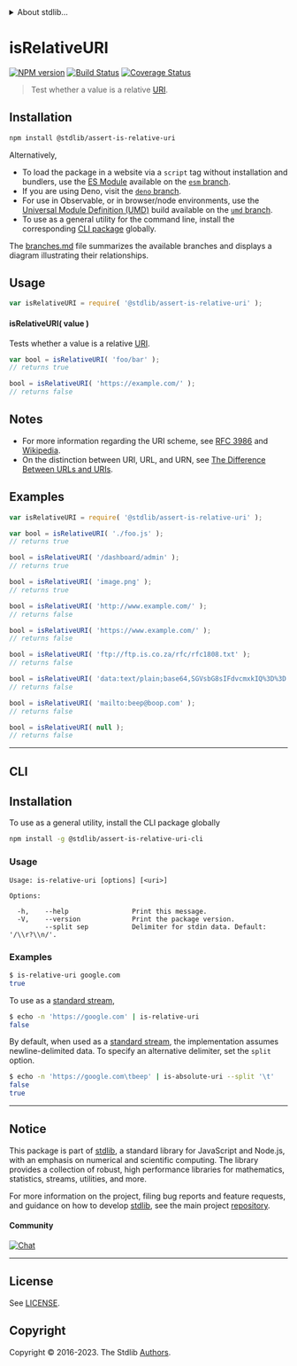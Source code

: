 <!--

@license Apache-2.0

Copyright (c) 2021 The Stdlib Authors.

Licensed under the Apache License, Version 2.0 (the "License");
you may not use this file except in compliance with the License.
You may obtain a copy of the License at

   http://www.apache.org/licenses/LICENSE-2.0

Unless required by applicable law or agreed to in writing, software
distributed under the License is distributed on an "AS IS" BASIS,
WITHOUT WARRANTIES OR CONDITIONS OF ANY KIND, either express or implied.
See the License for the specific language governing permissions and
limitations under the License.

-->


<details>
  <summary>
    About stdlib...
  </summary>
  <p>We believe in a future in which the web is a preferred environment for numerical computation. To help realize this future, we've built stdlib. stdlib is a standard library, with an emphasis on numerical and scientific computation, written in JavaScript (and C) for execution in browsers and in Node.js.</p>
  <p>The library is fully decomposable, being architected in such a way that you can swap out and mix and match APIs and functionality to cater to your exact preferences and use cases.</p>
  <p>When you use stdlib, you can be absolutely certain that you are using the most thorough, rigorous, well-written, studied, documented, tested, measured, and high-quality code out there.</p>
  <p>To join us in bringing numerical computing to the web, get started by checking us out on <a href="https://github.com/stdlib-js/stdlib">GitHub</a>, and please consider <a href="https://opencollective.com/stdlib">financially supporting stdlib</a>. We greatly appreciate your continued support!</p>
</details>

# isRelativeURI

[![NPM version][npm-image]][npm-url] [![Build Status][test-image]][test-url] [![Coverage Status][coverage-image]][coverage-url] <!-- [![dependencies][dependencies-image]][dependencies-url] -->

> Test whether a value is a relative [URI][uri].

<!-- Section to include introductory text. Make sure to keep an empty line after the intro `section` element and another before the `/section` close. -->

<section class="intro">

</section>

<!-- /.intro -->

<!-- Package usage documentation. -->

<section class="installation">

## Installation

```bash
npm install @stdlib/assert-is-relative-uri
```

Alternatively,

-   To load the package in a website via a `script` tag without installation and bundlers, use the [ES Module][es-module] available on the [`esm` branch][esm-url].
-   If you are using Deno, visit the [`deno` branch][deno-url].
-   For use in Observable, or in browser/node environments, use the [Universal Module Definition (UMD)][umd] build available on the [`umd` branch][umd-url].
-   To use as a general utility for the command line, install the corresponding [CLI package][cli-section] globally.

The [branches.md][branches-url] file summarizes the available branches and displays a diagram illustrating their relationships.

</section>

<section class="usage">

## Usage

```javascript
var isRelativeURI = require( '@stdlib/assert-is-relative-uri' );
```

#### isRelativeURI( value )

Tests whether a value is a relative [URI][uri].

```javascript
var bool = isRelativeURI( 'foo/bar' );
// returns true

bool = isRelativeURI( 'https://example.com/' );
// returns false
```

</section>

<!-- /.usage -->

<!-- Package usage notes. Make sure to keep an empty line after the `section` element and another before the `/section` close. -->

<section class="notes">

## Notes

-   For more information regarding the URI scheme, see [RFC 3986][rfc-3986] and [Wikipedia][uri].
-   On the distinction between URI, URL, and URN, see [The Difference Between URLs and URIs][difference-url-uri].

</section>

<!-- /.notes -->

<!-- Package usage examples. -->

<section class="examples">

## Examples

<!-- eslint no-undef: "error" -->

```javascript
var isRelativeURI = require( '@stdlib/assert-is-relative-uri' );

var bool = isRelativeURI( './foo.js' );
// returns true

bool = isRelativeURI( '/dashboard/admin' );
// returns true

bool = isRelativeURI( 'image.png' );
// returns true

bool = isRelativeURI( 'http://www.example.com/' );
// returns false

bool = isRelativeURI( 'https://www.example.com/' );
// returns false

bool = isRelativeURI( 'ftp://ftp.is.co.za/rfc/rfc1808.txt' );
// returns false

bool = isRelativeURI( 'data:text/plain;base64,SGVsbG8sIFdvcmxkIQ%3D%3D' );
// returns false

bool = isRelativeURI( 'mailto:beep@boop.com' );
// returns false

bool = isRelativeURI( null );
// returns false
```

</section>

<!-- /.examples -->


<!-- Section for describing a command-line interface. -->

* * *

<section class="cli">

## CLI

<section class="installation">

## Installation

To use as a general utility, install the CLI package globally

```bash
npm install -g @stdlib/assert-is-relative-uri-cli
```

</section>
<!-- CLI usage documentation. -->


<section class="usage">

### Usage

```text
Usage: is-relative-uri [options] [<uri>]

Options:

  -h,    --help                Print this message.
  -V,    --version             Print the package version.
         --split sep           Delimiter for stdin data. Default: '/\\r?\\n/'.
```

</section>

<!-- /.usage -->

<!-- CLI usage notes. Make sure to keep an empty line after the `section` element and another before the `/section` close. -->

<section class="notes">

</section>

<!-- /.notes -->

<!-- CLI usage examples. -->

<section class="examples">

### Examples

```bash
$ is-relative-uri google.com
true
```

To use as a [standard stream][standard-streams],

```bash
$ echo -n 'https://google.com' | is-relative-uri
false
```

By default, when used as a [standard stream][standard-streams], the implementation assumes newline-delimited data. To specify an alternative delimiter, set the `split` option.

```bash
$ echo -n 'https://google.com\tbeep' | is-absolute-uri --split '\t'
false
true
```

</section>

<!-- /.examples -->

</section>

<!-- /.cli -->

<!-- Section to include cited references. If references are included, add a horizontal rule *before* the section. Make sure to keep an empty line after the `section` element and another before the `/section` close. -->

<section class="references">

</section>

<!-- /.references -->

<!-- Section for related `stdlib` packages. Do not manually edit this section, as it is automatically populated. -->

<section class="related">

</section>

<!-- /.related -->

<!-- Section for all links. Make sure to keep an empty line after the `section` element and another before the `/section` close. -->


<section class="main-repo" >

* * *

## Notice

This package is part of [stdlib][stdlib], a standard library for JavaScript and Node.js, with an emphasis on numerical and scientific computing. The library provides a collection of robust, high performance libraries for mathematics, statistics, streams, utilities, and more.

For more information on the project, filing bug reports and feature requests, and guidance on how to develop [stdlib][stdlib], see the main project [repository][stdlib].

#### Community

[![Chat][chat-image]][chat-url]

---

## License

See [LICENSE][stdlib-license].


## Copyright

Copyright &copy; 2016-2023. The Stdlib [Authors][stdlib-authors].

</section>

<!-- /.stdlib -->

<!-- Section for all links. Make sure to keep an empty line after the `section` element and another before the `/section` close. -->

<section class="links">

[npm-image]: http://img.shields.io/npm/v/@stdlib/assert-is-relative-uri.svg
[npm-url]: https://npmjs.org/package/@stdlib/assert-is-relative-uri

[test-image]: https://github.com/stdlib-js/assert-is-relative-uri/actions/workflows/test.yml/badge.svg?branch=v0.1.0
[test-url]: https://github.com/stdlib-js/assert-is-relative-uri/actions/workflows/test.yml?query=branch:v0.1.0

[coverage-image]: https://img.shields.io/codecov/c/github/stdlib-js/assert-is-relative-uri/main.svg
[coverage-url]: https://codecov.io/github/stdlib-js/assert-is-relative-uri?branch=main

<!--

[dependencies-image]: https://img.shields.io/david/stdlib-js/assert-is-relative-uri.svg
[dependencies-url]: https://david-dm.org/stdlib-js/assert-is-relative-uri/main

-->

[chat-image]: https://img.shields.io/gitter/room/stdlib-js/stdlib.svg
[chat-url]: https://app.gitter.im/#/room/#stdlib-js_stdlib:gitter.im

[stdlib]: https://github.com/stdlib-js/stdlib

[stdlib-authors]: https://github.com/stdlib-js/stdlib/graphs/contributors

[cli-section]: https://github.com/stdlib-js/assert-is-relative-uri#cli
[cli-url]: https://github.com/stdlib-js/assert-is-relative-uri/tree/cli
[@stdlib/assert-is-relative-uri]: https://github.com/stdlib-js/assert-is-relative-uri/tree/main

[umd]: https://github.com/umdjs/umd
[es-module]: https://developer.mozilla.org/en-US/docs/Web/JavaScript/Guide/Modules

[deno-url]: https://github.com/stdlib-js/assert-is-relative-uri/tree/deno
[umd-url]: https://github.com/stdlib-js/assert-is-relative-uri/tree/umd
[esm-url]: https://github.com/stdlib-js/assert-is-relative-uri/tree/esm
[branches-url]: https://github.com/stdlib-js/assert-is-relative-uri/blob/main/branches.md

[stdlib-license]: https://raw.githubusercontent.com/stdlib-js/assert-is-relative-uri/main/LICENSE

[uri]: https://en.wikipedia.org/wiki/URI_scheme

[rfc-3986]: https://tools.ietf.org/html/rfc3986

[difference-url-uri]: https://danielmiessler.com/study/url-uri/

[standard-streams]: https://en.wikipedia.org/wiki/Standard_streams

</section>

<!-- /.links -->
